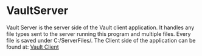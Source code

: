 # VaultServer

Vault Server is the server side of the Vault client application.
It handles any file types sent to the server running this program and multiple files. Every file is saved under C:/ServerFiles/. The Client side of the application can be found at: [Vault Client](https://github.com/SSeeaarr/VaultClient)
